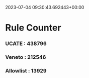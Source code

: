 2023-07-04 09:30:43.692443+00:00
# Rule Counter 
 ### UCATE : 438796

 ### Veneto : 212546

 ### Allowlist : 13929